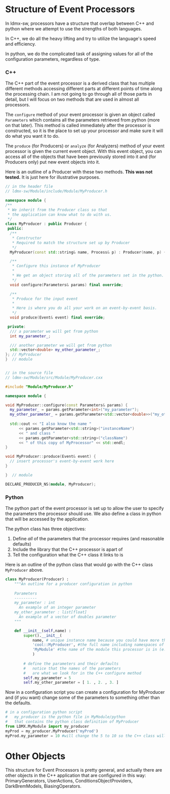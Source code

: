 # Structure of Event Processors

In ldmx-sw, processors have a structure that overlap between C++ and python where we attempt to use the strengths of both languages.

In C++, we do all the heavy lifting and try to utilize the language's speed and efficiency.

In python, we do the complicated task of assigning values for all of the configuration parameters, regardless of type.

### C++

The C++ part of the event processor is a derived class that has multiple different methods accessing different parts at different points of time along the processing chain. I am not going to go through all of those parts in detail, but I will focus on two methods that are used in almost all processors.

The `configure` method of your event processor is given an object called `Parameters` which contains all the parameters retrieved from python (more on that later).
This method is called immediately after the processor is constructed, so it is the place to set up your processor and make sure it will do what you want it to do.

The `produce` (for Producers) or `analyze` (for Analyzers) method of your event processor is given the current event object.
With this event object, you can access all of the objects that have been previously stored into it and (for Producers only)
put new event objects into it.

Here is an outline of a Producer with these two methods.
**This was not tested.**
It is just here for illustrative purposes.

```cpp
// in the header file
// ldmx-sw/Module/include/Module/MyProducer.h

namespace module {
/**
 * We inherit from the Producer class so that
 * the application can know what to do with us.
 */
class MyProducer : public Producer {
 public:
  /**
   * Constructor
   * Required to match the structure set up by Producer
   */
  MyProducer(const std::string& name, Process& p) : Producer(name, p) {}

  /**
   * Configure this instance of MyProducer
   *
   * We get an object storing all of the parameters set in the python.
   */
  void configure(Parameters& params) final override;

  /**
   * Produce for the input event
   *
   * Here is where you do all your work on an event-by-event basis.
   */
  void produce(Event& event) final override;

 private:
  /// a parameter we will get from python
  int my_parameter_;

  /// another parameter we will get from python
  std::vector<double> my_other_parameter_;
}; // MyProducer
}  // module


// in the source file
// ldmx-sw/Module/src/Module/MyProducer.cxx

#include "Module/MyProducer.h"

namespace module {

void MyProducer::configure(const Parameters& params) {
  my_parameter_ = params.getParameter<int>("my_parameter");
  my_other_parameter_ = params.getParameter<std::vector<double>>("my_other_parameter");
  
  std::cout << "I also know the name "
      << params.getParameter<std::string>("instanceName")
      << " and class "
      << params.getParameter<std::string>("className")
      << " of this copy of MyProcessor" << std::endl;
}

void MyProducer::produce(Event& event) {
  // insert processor's event-by-event work here
}

}  // module

DECLARE_PRODUCER_NS(module, MyProducer);
```

### Python

The python part of the event processor is set up to allow the user to specify the parameters the processor should use.
We also define a class in python that will be accessed by the application.

The python class has three objectives:
 1. Define _all_ of the parameters that the processor requires (and reasonable defaults)
 2. Include the library that the C++ processor is apart of
 3. Tell the configuration what the C++ class it links to is

Here is an outline of the python class that would go with the C++ class `MyProducer` above.

```python
class MyProducer(Producer) :
    """An outline for a producer configuration in python
    
    Parameters
    ----------
    my_parameter : int
      An example of an integer parameter
    my_other_parameter : list[float]
      An example of a vector of doubles parameter
    """

    def __init__(self,name) :
        super().__init__(
            name, # unique instance name because you could have more than one copy of a processor
            'cool::MyProducer', #the full name including namespaces of the C++ class
            'MyModule' #the name of the module this processor is in (e.g. Ecal or Analysis)
            )
        
        # define the parameters and their defaults
        #   notice that the names of the parameters
        #   are what we look for in the C++ configure method
        self.my_parameter = 5
        self.my_other_parameter = [ 1. , 2. , 3. ]
```

Now in a configuration script you can create a configuration for MyProducer and (if you want) change some of the parameters to something other than the defaults.

```python
# in a configuration python script
#   my_producer is the python file in MyModule/python
#   that contains the python class definition of MyProducer
from LDMX.MyModule import my_producer
myProd = my_producer.MyProducer('myProd')
myProd.my_parameter = 10 #will change the 5 to 10 so the C++ class will receive 10
```

# Other Objects
This structure for Event Processors is pretty general,
and actually there are other objects in the C++ application that are configured in this way:
PrimaryGenerators, UserActions, ConditionsObjectProviders, DarkBremModels, BiasingOperators.
